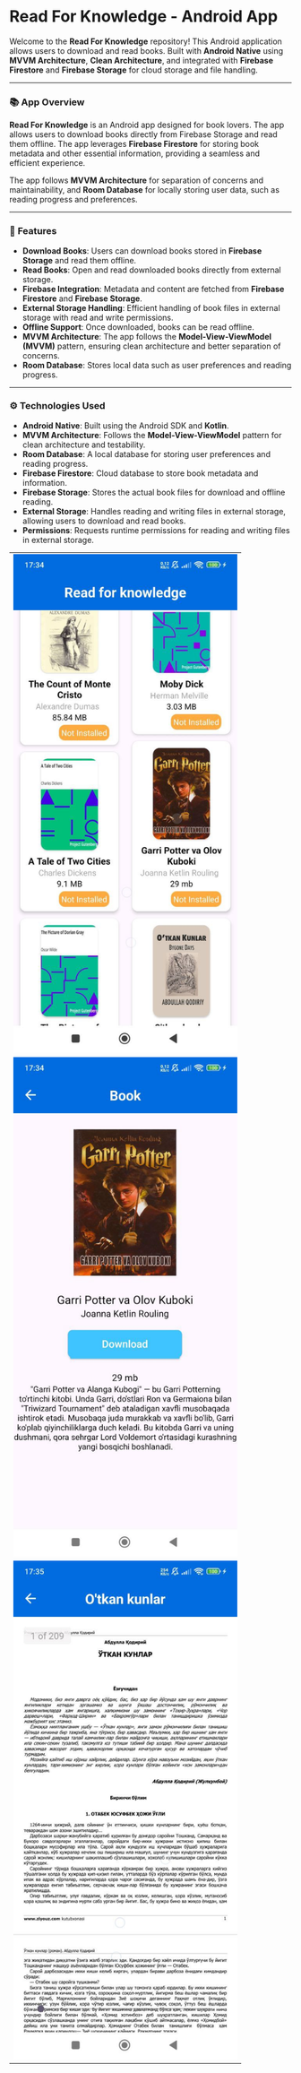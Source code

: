 # Read For Knowledge - Android App

Welcome to the **Read For Knowledge** repository! This Android application allows users to download and read books. Built with **Android Native** using **MVVM Architecture**, **Clean Architecture**, and integrated with **Firebase Firestore** and **Firebase Storage** for cloud storage and file handling.

---

### 📚 **App Overview**

**Read For Knowledge** is an Android app designed for book lovers. The app allows users to download books directly from Firebase Storage and read them offline. The app leverages **Firebase Firestore** for storing book metadata and other essential information, providing a seamless and efficient experience.

The app follows **MVVM Architecture** for separation of concerns and maintainability, and **Room Database** for locally storing user data, such as reading progress and preferences.

---

### 🚀 **Features**

- **Download Books**: Users can download books stored in **Firebase Storage** and read them offline.
- **Read Books**: Open and read downloaded books directly from external storage.
- **Firebase Integration**: Metadata and content are fetched from **Firebase Firestore** and **Firebase Storage**.
- **External Storage Handling**: Efficient handling of book files in external storage with read and write permissions.
- **Offline Support**: Once downloaded, books can be read offline.
- **MVVM Architecture**: The app follows the **Model-View-ViewModel (MVVM)** pattern, ensuring clean architecture and better separation of concerns.
- **Room Database**: Stores local data such as user preferences and reading progress.

---

### ⚙️ **Technologies Used**

- **Android Native**: Built using the Android SDK and **Kotlin**.
- **MVVM Architecture**: Follows the **Model-View-ViewModel** pattern for clean architecture and testability.
- **Room Database**: A local database for storing user preferences and reading progress.
- **Firebase Firestore**: Cloud database to store book metadata and information.
- **Firebase Storage**: Stores the actual book files for download and offline reading.
- **External Storage**: Handles reading and writing files in external storage, allowing users to download and read books.
- **Permissions**: Requests runtime permissions for reading and writing files in external storage.

<table>
  <tr>
    <td><img src="images/1.jpg" alt="Photo 1" width="400"/></td>
  </tr>
  <tr>
    <td><img src="images/2.jpg" alt="Photo 2" width="400"/></td>
  </tr>
  <tr>
    <td><img src="images/3.jpg" alt="Photo 3" width="400"/></td>
  </tr>
</table>